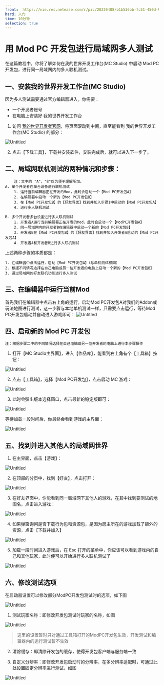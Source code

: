 ```yaml
---
front: 	https://nie.res.netease.com/r/pic/20220408/b1b536bb-fc51-450d-99d9-648585f79bb9.png
hard: 入门
time: 10分钟
selection: true
---
```


# 用 Mod PC 开发包进行局域网多人测试

在这篇教程中，你将了解如何在我的世界开发工作台(MC Studio) 中启动 Mod PC 开发包，进行同一局域网内的多人联机测试。


## 一、安装我的世界开发工作台(MC Studio)

因为多人测试需要通过官方编辑器进入，你需要：

- 一个开发者账号
- 在电脑上安装好 我的世界开发工作台

1. 访问 [我的世界开发者官网](https://mc.163.com/dev/index.html)，将页面滚动到中间，直至能看到 我的世界开发工作台(MC Studio) 的部分：

![Untitled](./images/Untitled.png)

2. 点击【下载工具】，下载并安装软件，安装完成后，就可以进入下一步了。


## 二、局域网联机测试的两种情况和步骤：
        注：文中的 "A"，"B"仅为便于理解所加。
    A. 单个开发者在单台设备进行联机测试
        1. 运行当前编辑器正在开发的Mod，此时会启动一个【Mod PC开发包A】
        2. 在编辑器中启动一个新的【Mod PC开发包B】
        3. 在【Mod PC开发包B】的【好友界面】找到并加入步骤1中启动的【Mod PC开发包A】
        4. 进行多人联机测试

    B. 多个开发者多台设备进行多人联机测试
        1. 开发者A运行当前编辑器正在开发的Mod，此时会启动一个【ModPC开发包A】
        2. 同一局域网内的开发者B在编辑器中启动一个新的【Mod PC开发包B】
        3. 开发者B在【Mod PC开发包B】的【好友界面】找到并加入开发者A启动的【Mod PC开发包A】
        4. 开发者A和开发者B进行多人联机测试

上述两种步骤的本质都是：

    1. 在编辑器中点击运行，启动【Mod PC开发包A】（与单机测试相同）
    2. 根据不同情况选择在自己电脑或另一位开发者的电脑上启动一个新的【Mod PC开发包B】
    3. 通过局域网的好友联机功能进行多人测试
## 三、在编辑器中运行当前Mod
首先我们在编辑器中点击右上角的运行，启动Mod PC开发包A对我们的Addon或玩法地图进行测试，这一步骤与本地单机测试一样，只需要点击运行，等待Mod PC开发包启动并自动进入游戏即可：
![Untitled](./images/startgame.png)


## 四、启动新的 Mod PC 开发包
    注：根据步骤二中的不同情况选择在自己电脑或另一位开发者的电脑上进行本步骤操作
1. 打开【MC Studio主界面】，进入【作品库】，能看到右上角有个【工具箱】按钮：

![Untitled](./images/Untitled1.png)

2. 点击【工具箱】，选择【Mod PC开发包】，点击启动 MC 游戏：

![Untitled](./images/Untitled2.png)

3. 此时会弹出版本选择窗口，点击最新的稳定版即可：

![Untitled](./images/chooseversion.png)

等待加载一段时间后，你最终会看到游戏的主界面：

![Untitled](./images/Untitled4.png)

## 五、找到并进入其他人的局域网世界

1. 在主界面，点击【游戏】：

![Untitled](./images/Untitled5.png)

2. 在顶部的分页中，找到【好友】，点击打开：

![Untitled](./images/Untitled6.png)

3. 在好友界面中，你能看到同一局域网下其他人的游戏，在其中找到要测试的地图名，点击进入游戏：

![Untitled](./images/Untitled7.png)

4. 如果弹窗询问是否下载行为包和资源包，是因为房主所在的游戏加载了额外的资源，点击【下载并加入】

![Untitled](./images/Untitled8.png)

5. 加载一段时间进入游戏后，在 Esc 打开的菜单中，你应该可以看到游戏内的自己和其他玩家，此时便可以开始进行多人联机测试了

![Untitled](./images/Untitled9.png)

## 六、修改测试选项
在启动器设置可以修改部分ModPC开发包测试时的选项，如下图

![Untitled](./images/Untitled10.png)

1. 测试玩家名称：即修改开发包测试时玩家的名称，如图

![Untitled](./images/Untitled11.png)

> 这里的设置暂时只对通过工具箱打开的ModPC开发包生效，开发测试和编辑器内的运行测试暂不生效
2. 清除缓存：即清除开发包的缓存，使得开发包客户端与服务端一致

3. 自定义分辨率：即修改开发包启动时的分辨率，在多分辨率适配时，可通过此处设置固定分辨率进行测试，如图

![Untitled](./images/Untitled12.png)